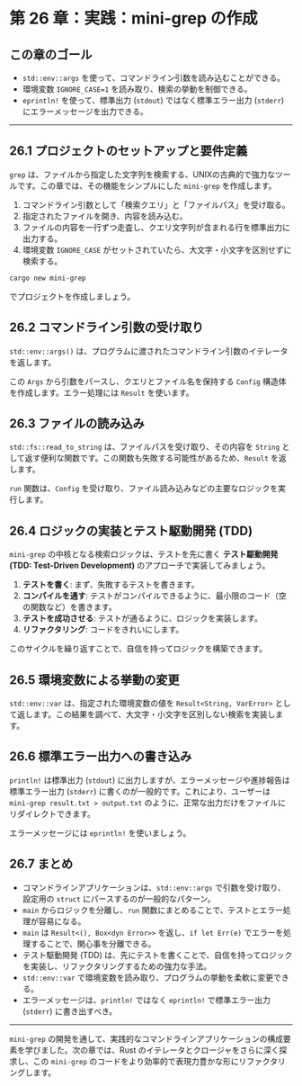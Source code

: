 # 第 26 章：実践：mini-grep の作成

## この章のゴール
- `std::env::args` を使って、コマンドライン引数を読み込むことができる。
- 環境変数 `IGNORE_CASE=1` を読み取り、検索の挙動を制御できる。
- `eprintln!` を使って、標準出力 (`stdout`) ではなく標準エラー出力 (`stderr`) にエラーメッセージを出力できる。

---

## 26.1 プロジェクトのセットアップと要件定義

`grep` は、ファイルから指定した文字列を検索する、UNIXの古典的で強力なツールです。この章では、その機能をシンプルにした `mini-grep` を作成します。

1.  コマンドライン引数として「検索クエリ」と「ファイルパス」を受け取る。
2.  指定されたファイルを開き、内容を読み込む。
3.  ファイルの内容を一行ずつ走査し、クエリ文字列が含まれる行を標準出力に出力する。
4.  環境変数 `IGNORE_CASE` がセットされていたら、大文字・小文字を区別せずに検索する。

```sh
cargo new mini-grep
```
でプロジェクトを作成しましょう。

## 26.2 コマンドライン引数の受け取り

`std::env::args()` は、プログラムに渡されたコマンドライン引数のイテレータを返します。

この `Args` から引数をパースし、クエリとファイル名を保持する `Config` 構造体を作成します。エラー処理には `Result` を使います。

## 26.3 ファイルの読み込み

`std::fs::read_to_string` は、ファイルパスを受け取り、その内容を `String` として返す便利な関数です。この関数も失敗する可能性があるため、`Result` を返します。

`run` 関数は、`Config` を受け取り、ファイル読み込みなどの主要なロジックを実行します。

## 26.4 ロジックの実装とテスト駆動開発 (TDD)

`mini-grep` の中核となる検索ロジックは、テストを先に書く **テスト駆動開発 (TDD: Test-Driven Development)** のアプローチで実装してみましょう。

1.  **テストを書く**: まず、失敗するテストを書きます。
2.  **コンパイルを通す**: テストがコンパイルできるように、最小限のコード（空の関数など）を書きます。
3.  **テストを成功させる**: テストが通るように、ロジックを実装します。
4.  **リファクタリング**: コードをきれいにします。

このサイクルを繰り返すことで、自信を持ってロジックを構築できます。

## 26.5 環境変数による挙動の変更

`std::env::var` は、指定された環境変数の値を `Result<String, VarError>` として返します。この結果を調べて、大文字・小文字を区別しない検索を実装します。

## 26.6 標準エラー出力への書き込み

`println!` は標準出力 (`stdout`) に出力しますが、エラーメッセージや進捗報告は標準エラー出力 (`stderr`) に書くのが一般的です。これにより、ユーザーは `mini-grep result.txt > output.txt` のように、正常な出力だけをファイルにリダイレクトできます。

エラーメッセージには `eprintln!` を使いましょう。

## 26.7 まとめ

- コマンドラインアプリケーションは、`std::env::args` で引数を受け取り、設定用の `struct` にパースするのが一般的なパターン。
- `main` からロジックを分離し、`run` 関数にまとめることで、テストとエラー処理が容易になる。
- `main` は `Result<(), Box<dyn Error>>` を返し、`if let Err(e)` でエラーを処理することで、関心事を分離できる。
- テスト駆動開発 (TDD) は、先にテストを書くことで、自信を持ってロジックを実装し、リファクタリングするための強力な手法。
- `std::env::var` で環境変数を読み取り、プログラムの挙動を柔軟に変更できる。
- エラーメッセージは、`println!` ではなく `eprintln!` で標準エラー出力 (`stderr`) に書き出すべき。

---

`mini-grep` の開発を通して、実践的なコマンドラインアプリケーションの構成要素を学びました。次の章では、Rust のイテレータとクロージャをさらに深く探求し、この `mini-grep` のコードをより効率的で表現力豊かな形にリファクタリングします。
